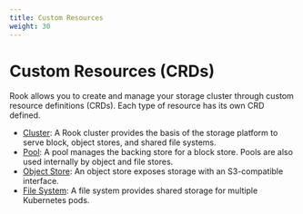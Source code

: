 ```yaml
---
title: Custom Resources
weight: 30
---
```


# Custom Resources (CRDs)

Rook allows you to create and manage your storage cluster through custom resource definitions (CRDs). Each type of resource
has its own CRD defined.
- [Cluster](cluster-crd.md): A Rook cluster provides the basis of the storage platform to serve block, object stores, and shared file systems.
- [Pool](pool-crd.md): A pool manages the backing store for a block store. Pools are also used internally by object and file stores.
- [Object Store](object-store-crd.md): An object store exposes storage with an S3-compatible interface.
- [File System](filesystem-crd.md): A file system provides shared storage for multiple Kubernetes pods.

